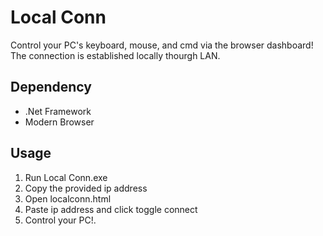 # Local Conn
Control your PC's keyboard, mouse, and cmd via the browser dashboard! The connection is established locally thourgh LAN.

## Dependency
* .Net Framework
* Modern Browser

## Usage
1. Run Local Conn.exe
2. Copy the provided ip address
3. Open localconn.html
4. Paste ip address and click toggle connect
5. Control your PC!.

